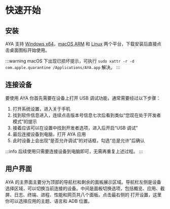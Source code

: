 # 快速开始

## 安装

AYA 支持 [Windows x64](https://release.liriliri.io/AYA-1.1.0-win-x64.exe)，[macOS ARM](https://release.liriliri.io/AYA-1.1.0-mac-arm64.dmg) 和 [Linux](https://release.liriliri.io/AYA-1.1.0-linux-x86_64.AppImage) 两个平台，下载安装后直接点击桌面图标开始使用。

:::warning macOS 下出现已损坏提示，可执行 `sudo xattr -r -d com.apple.quarantine /Applications/AYA.app` 解决。
:::

## 连接设备

要使用 AYA 你首先需要在设备上打开 USB 调试功能，通常需要经过以下步骤： 

1. 打开系统设置，进入关于手机
1. 找到软件信息进入，连续点击版本号信息七次后看到类似“您现在处于开发者模式”的提示
1. 接着应该可以在设置中找到开发者选项，进入后开启“USB 调试”
1. 最后连接设备到电脑，打开 AYA 应用
1. 此时设备上会出现“是否允许调试”的对话框，勾选“总是允许”后确认

:::info 后续使用只需要连接设备到电脑即可，无需再重复上述过程。
:::

## 用户界面

AYA 的主界面主要分为顶部的导航栏和剩余的面板展示区域。导航栏左侧是设备选择区域，可以切换当前连接的设备。中间是面板切换选项，包括概览、应用、截屏、日志、终端、进程、性能和网页共八个面板。点击最右侧的 <Icon name="setting"/> 打开设置，这里你可以选择应用的主题、语言和 ADB 位置。
